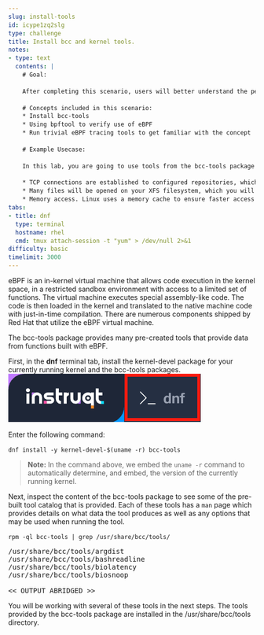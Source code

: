 ```yaml
---
slug: install-tools
id: icype1zq2slg
type: challenge
title: Install bcc and kernel tools.
notes:
- type: text
  contents: |
    # Goal:

    After completing this scenario, users will better understand the performance observability tools provided in Red Hat Enterprise Linux.

    # Concepts included in this scenario:
    * Install bcc-tools
    * Using bpftool to verify use of eBPF
    * Run trivial eBPF tracing tools to get familiar with the concept

    # Example Usecase:

    In this lab, you are going to use tools from the bcc-tools package to analyse what happens on a system during a `dnf update`. We picked `dnf update` because it represents a non-trivial, real world application. In a `dnf update`, the following activity happens:

    * TCP connections are established to configured repositories, which you will track with `gethostlatency` and `tcplife`.
    * Many files will be opened on your XFS filesystem, which you will observe with `filetop`. You will also use `xfsslower` to determine which XFS operations take longer than 10ms to execute.
    * Memory access. Linux uses a memory cache to ensure faster access to needed information than having to go to disk. Using `cachestat`, you will be able to see hits and misses on this cache in realtime. When everything Linux needs is cached, you should observe zero misses and while the cache is being populated, you will see a number of misses. If the cache continues to be populated beyond the size of the cache, Linux will employ a LRU (Least Recently Used) algorithm with a lot of heuristics and some cached data will be removed and replaced with new data.
tabs:
- title: dnf
  type: terminal
  hostname: rhel
  cmd: tmux attach-session -t "yum" > /dev/null 2>&1
difficulty: basic
timelimit: 3000
---
```

eBPF is an in-kernel virtual machine that allows code execution in the kernel space, in a restricted sandbox environment with access to a limited set of functions. The virtual machine executes special assembly-like code. The code is then loaded in the kernel and translated to the native machine code with just-in-time compilation. There are numerous components shipped by Red Hat that utilize the eBPF virtual machine.

The bcc-tools package provides many pre-created tools that provide data from functions built with eBPF.

First, in the **dnf** terminal tab, install the kernel-devel package for your currently running kernel and the bcc-tools packages.
![yumtab.png](../assets/yumtab.png)

Enter the following command:

```bash,run
dnf install -y kernel-devel-$(uname -r) bcc-tools
```

>**Note:** In the command above, we embed the `uname -r` command to automatically determine, and embed, the version of the currently running kernel.

Next, inspect the content of the bcc-tools package to see some of the pre-built tool catalog that is provided.  Each of these tools has a `man` page which provides details on what data the tool produces as well as any options that may be used when running the tool.

```bash,run
rpm -ql bcc-tools | grep /usr/share/bcc/tools/
```

<pre class="file">
/usr/share/bcc/tools/argdist
/usr/share/bcc/tools/bashreadline
/usr/share/bcc/tools/biolatency
/usr/share/bcc/tools/biosnoop

<< OUTPUT ABRIDGED >>
</pre>

You will be working with several of these tools in the next steps.  The
tools provided by the bcc-tools package are installed in the
/usr/share/bcc/tools directory.
